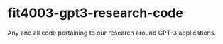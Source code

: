 # fit4003-gpt3-research-code
Any and all code pertaining to our research around GPT-3 applications.
